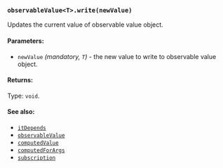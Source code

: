 ### `observableValue<T>.write(newValue)`
Updates the current value of observable value object.

#### Parameters:
* `newValue` *(mandatory, `T`)* - the new value to write to observable value object.

#### Returns:
Type: `void`.

#### See also:
* [`itDepends`](itDepends.md)
* [`observableValue`](observableValue.md)
* [`computedValue`](computedValue.md)
* [`computedForArgs`](computedForArgs.md)
* [`subscription`](subscription.md)